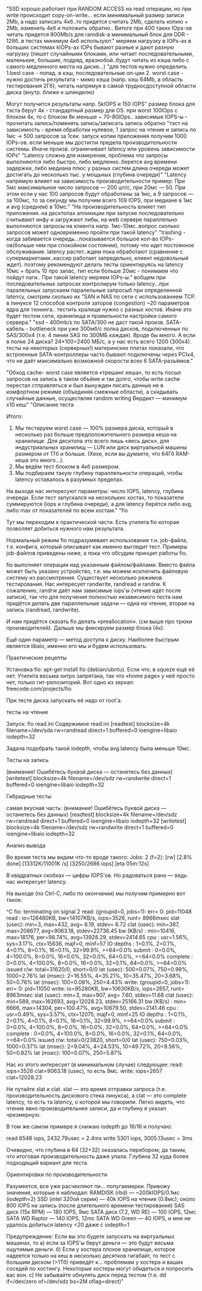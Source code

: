 
"SSD хорошо работает при RANDOM ACCESS на read операции, но при write происходит copy-on-write...
если минимальный размер записи 2Mb, а надо записать 4кб..то придется считать 2Mb, сделать копию + 2Mb, изменить 4кб и положить обратно..
Витоге при 400 таких IOps-ов читать придется 800Mb/s
для ramdisk-a минимальный блок для  DDR -  128б..в тестах минимум 4кб используют."
меряем нагрузку в IOPs-ах в больших системах kIOPs-ах
IOPs бывают разные и дают разную нагрузку (пишет случайными блоками, или читает последовательными, маленькие, большие, подряд, вразнобой..будут читать из кэша либо с самого медленного места на диске...)
"для тестов нужно определить
1.best case - попад. в кэш, последовательные оп-ции
2. worst case - нужно достичь результата - мимо кэша (напр. кэш 64Mb, а область тестирования 2Гб), читать напрямуя в самой трудносдоступной области диска (внутр. ближе к шпинделю)

Могут получится результаты напр. 5kIOPS и 150 IOPS"
размер блока для тэста берут 4к - стандартный размер для OS.
при worst 100IOps c блоком 4к, то с блоком 8к меньше ~ 70-80IOps..
зависимые IOPS-ы - прочитать запись/поменять запись/записать запись обратно
"тэст на зависимость - время обработки нулевое, 1 запрос на чтение и запись по 1мс  -> 500 запросов  за 1cек.
запуск копии приложения получим 1000 IOPs-ов..если меньше  мы достигли предела производительности системы.
Иначе произв. ограничивает  latency  или уровень зависимости IOPs"
"Latency сложна для измерения, проблема что запросы выполняются либо быстро, либо медленно..берется avg времени задержки, либо медиана
плюс у разных систем длина очереди может достигать до несколько тыс. у мощьных (глубина очереди)"
"Latency напрямую влияет на зависимость производительности
пример:
При 5мс максимальное число запросов — 200 шт/с, при 20мс — 50.
При этом если у нас 100 запросов будут обработаны за 1мс, а 9 запросов — за 100мс,
то за секунду мы получим всего 109 IOPS, при медиане в 1мс и avg (среднем) в 10мс."
"На производительность влияет тип приложения..на десктопах апликиции при запуске последовательно считывают инфу и загружают либы,
на web сервере параллельно выполняются запросы на клиента напр. 1мс-10мс..вопрос сколько запросов может одновременно пройти при такой latency"
"trashing - когда забивается очередь...показывается большое кол-во IOPs-ов(больше чем при спокойном состоянии), потому что идет постоянное обслуживание.
latency растет..ждем пока обработают (сравнение с супермаркетами..кассир работает запредельно, клиент недовольный ждет).
поэтому рекомендуют делать тесты ориентируясь на latency 10мс + брать 10 про запас, тип если больше 20мс - понимаем что пойдут лаги..
При такой latency  меряем IOPs-ы."
вобщем при последовательных запросах контролирум только latency...при паралельных запускаем паралельные запросыб при определенной latency, смотрим сколько их
"SAN и NAS по сети с использованием TCP.
в линуксе 12 способов контроля заторов (congestion)
~20 параметров ядра для тюнинга..
тестить хралище нужно с разных хостов. Иначе это будет тестом сети, хранилища и правильности настройки самого сервера."
"ssd - 400mb/s по SATA/300 не даст такой произв.
 SATA-кабель - bottleneck при уже 300мб/с
полка дисков, подключенных по SAS/300x4 (т.е. 4 линии SAS по 300МБ каждая).
Вроде бы много. А если в полке 24 диска? 24*100=2400 МБ/с, а у нас есть всего 1200 (300х4).
тесты на некоторых (серверных!) материнских платах показали, что встроенные SATA-контроллеры
часто бывают подключены через PCIx4, что не даёт максимально возможной скорости всех 6 SATA-разъёмов."

"Обход cache-
 worst case является «трешинг кеша», то есть посыл запросов на запись в таком объёме и так долго, чтобы write cache перестал стправляться и был вынужден писать данные не в комфортном режиме (объединяя смежные области), а скидывать случайные данные, осуществляя random writing
Вердикт — минимум x10 кеш"
"Описание теста


Итого:
1) Мы тестируем worst case — 100% размера диска, который в несколько раз больше предположительного размера кеша на хранилище. Для десктопа это всего лишь «весь диск», для индустриальных хранилищ — LUN или диск виртуальной машины размером от 1Тб и больше. (Хехе, если вы думаете, что 64Гб RAM-кеша это много...).
2) Мы ведём тест блоком в 4кб размером.
3) Мы подбираем такую глубину параллельности операций, чтобы latency оставалось в разумных пределах.

На выходе нас интересуют параметры: число IOPS, latency, глубина очереди. Если тест запускался на нескольких хостах, то показатели суммируются (iops и глубина очереди), а для latency берётся либо avg, либо max от показателей по всем хостам."
"fio


Тут мы переходим к практической части. Есть утилита fio которая позволяет добиться нужного нам результата.

Нормальный режим fio подразумевает использование т.н. job-файла, т.е. конфига, который описывает как именно выглядит тест. Примеры job-файлов приведены ниже, а пока что обсудим принцип работы fio.

fio выполняет операции над указанным файлом/файлами. Вместо файла может быть указано устройство, т.е. мы можем исключить файловую систему из рассмотрения. Существует несколько режимов тестирования. Нас интересует randwrite, randread и randrw. К сожалению, randrw даёт нам зависимые iops'ы (чтение идёт после записи), так что для получения полностью независимого теста нам придётся делать две параллельные задачи — одна на чтение, вторая на запись (randread, randwrite).

И нам придётся сказать fio делать «preallocation». (см выше про трюки производителей). Дальше мы фиксируем размер блока (4к).

Ещё один параметр — метод доступа к диску. Наиболее быстрым является libaio, именно его мы и будем использовать.

Практические рецепты


Установка fio: apt-get install fio (debian/ubntu). Если что, в squeze ещё её нет.
Утилита весьма хитро запрятана, так что «home page» у неё просто нет, только гит-репозиторий. Вот одно из зеркал: freecode.com/projects/fio

При тесте диска запускать её надо от root'а.

тесты на чтение

Запуск: fio read.ini
Содержимое read.ini
[readtest]
blocksize=4k
filename=/dev/sda
rw=randread
direct=1
buffered=0
ioengine=libaio
iodepth=32

Задача подобрать такой iodepth, чтобы avg.latency была меньше 10мс.

Тесты на запись

(внимание! Ошибётесь буквой диска — останетесь без данных)
[writetest]
blocksize=4k
filename=/dev/sdz
rw=randwrite
direct=1
buffered=0
ioengine=libaio
iodepth=32

Гибридные тесты

самая вкусная часть:
(внимание! Ошибётесь буквой диска — останетесь без данных)
[readtest]
blocksize=4k
filename=/dev/sdz
rw=randread
direct=1
buffered=0
ioengine=libaio
iodepth=32
[writetest]
blocksize=4k
filename=/dev/sdz
rw=randwrite
direct=1
buffered=0
ioengine=libaio
iodepth=32


Анализ вывода


Во время теста мы видим что-то вроде такого:
Jobs: 2 (f=2): [rw] [2.8% done] [13312K/11001K /s] [3250/2686 iops] [eta 05m:12s]


В квадратных скобках — цифры IOPS'ов. Но радоваться рано — ведь нас интересует latency.

На выходе (по Ctrl-C, либо по окончании) мы получим примерно вот такое:

^C
fio: terminating on signal 2
read: (groupid=0, jobs=1): err= 0: pid=11048
  read : io=126480KB, bw=14107KB/s, iops=3526, runt=  8966msec
    slat (usec): min=3, max=432, avg= 6.19, stdev= 6.72
    clat (usec): min=387, max=208677, avg=9063.18, stdev=22736.45
    bw (KB/s) : min=10416, max=18176, per=98.74%, avg=13928.29, stdev=2414.65
  cpu          : usr=1.56%, sys=3.17%, ctx=15636, majf=0, minf=57
  IO depths    : 1=0.1%, 2=0.1%, 4=0.1%, 8=0.1%, 16=0.1%, 32=99.9%, >=64=0.0%
     submit    : 0=0.0%, 4=100.0%, 8=0.0%, 16=0.0%, 32=0.0%, 64=0.0%, >=64=0.0%
     complete  : 0=0.0%, 4=100.0%, 8=0.0%, 16=0.0%, 32=0.1%, 64=0.0%, >=64=0.0%
     issued r/w: total=31620/0, short=0/0
     lat (usec): 500=0.07%, 750=0.99%, 1000=2.76%
     lat (msec): 2=16.55%, 4=35.21%, 10=35.47%, 20=3.68%, 50=0.76%
     lat (msec): 100=0.08%, 250=4.43%
write: (groupid=0, jobs=1): err= 0: pid=11050
  write: io=95280KB, bw=10630KB/s, iops=2657, runt=  8963msec
    slat (usec): min=3, max=907, avg= 7.60, stdev=11.68
    clat (usec): min=589, max=162693, avg=12028.23, stdev=25166.31
    bw (KB/s) : min= 6666, max=14304, per=100.47%, avg=10679.50, stdev=2141.46
  cpu          : usr=0.49%, sys=3.57%, ctx=12075, majf=0, minf=25
  IO depths    : 1=0.1%, 2=0.1%, 4=0.1%, 8=0.1%, 16=0.1%, 32=99.9%, >=64=0.0%
     submit    : 0=0.0%, 4=100.0%, 8=0.0%, 16=0.0%, 32=0.0%, 64=0.0%, >=64=0.0%
     complete  : 0=0.0%, 4=100.0%, 8=0.0%, 16=0.0%, 32=0.1%, 64=0.0%, >=64=0.0%
     issued r/w: total=0/23820, short=0/0
     lat (usec): 750=0.03%, 1000=0.37%
     lat (msec): 2=9.04%, 4=24.53%, 10=49.72%, 20=9.56%, 50=0.82%
     lat (msec): 100=0.07%, 250=5.87%


Нас из этого интересует (в минимальном случае) следующее:
read: iops=3526 clat=9063.18 (usec), то есть 9мс.
write: iops=2657 clat=12028.23

Не путайте slat и clat. slat — это время отправки запроса (т.е. производительность дискового стека линукса), а clat — это complete latency, то есть та latency, о которой мы говорили. Легко видеть, что чтение явно производительнее записи, да и глубину я указал чрезмерную.

В том же самом примере я снижаю iodepth до 16/16 и получаю:

read 6548 iops, 2432.79usec = 2.4ms
write 5301 iops, 3005.13usec = 3ms

Очевидно, что глубина в 64 (32+32) оказалась перебором, да таким, что итоговая производительность даже упала. Глубина 32 куда более подходящий вариант для теста.

Ориентировки по производительности


Разумеется, все уже расчехляют пи… попугаемерки. Привожу значения, которые я наблюдал:
RAMDISK (rbd) — ~200kIOPS/0.1мс (iodepth=2)
SSD (intel 320ой серии) — 40k IOPS на чтение (0.8мс); около 800 IOPS на запись (после длительного времени тестирования)
SAS диск (15к RPM) — 180 IOPS, 9мс
SATA диск (7.2, WD RE) — 100 IOPS, 12мс
SATA WD Raptor — 140 IOPS, 12mc
SATA WD Green — 40 IOPS, и мне не удалось добиться latency <20 даже с iodepth=1

Предупреждение: Если вы это будете запускать на виртуальных машинах, то
а) если за IOPS'ы берут деньги — это будут весьма ощутимые деньги.
б) Если у хостера плохое хранилище, которое надеется только на кеш в несколько десятков гигабайт, то тест с большим диском (>1Тб) приведёт к… проблемам у хостера и ваших соседей по хостингу. Некоторые хостеры могут обидеться и попросить вас вон.
с) Не забывайте обнулять диск перед тестом (т.е. dd if=/dev/zero of=/dev/sdz bs=2M oflag=direct)"